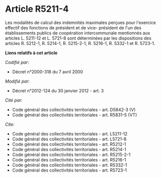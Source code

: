 # Article R5211-4

Les modalités de calcul des indemnités maximales perçues pour l'exercice effectif des fonctions de président et de vice-
président de l'un des établissements publics de coopération intercommunale mentionnés aux articles L. 5211-12 et L. 5721-8
sont déterminées par les dispositions des articles R. 5212-1, 
R. 5214-1, R. 5215-2-1, 
R. 5216-1, R. 5332-1 et R. 5723-1.

**Liens relatifs à cet article**

_Codifié par_:

  - Décret n°2000-318 du 7 avril 2000

_Modifié par_:

  - Décret n°2012-124 du 30 janvier 2012 - art. 3

_Cité par_:

  - Code général des collectivités territoriales - art. D5842-3 (V)
  - Code général des collectivités territoriales - art. R5831-5 (VT)

_Cite_:

  - Code général des collectivités territoriales - art. L5211-12
  - Code général des collectivités territoriales - art. L5721-8
  - Code général des collectivités territoriales - art. R5212-1
  - Code général des collectivités territoriales - art. R5214-1
  - Code général des collectivités territoriales - art. R5215-2-1
  - Code général des collectivités territoriales - art. R5216-1
  - Code général des collectivités territoriales - art. R5332-1
  - Code général des collectivités territoriales - art. R5723-1
